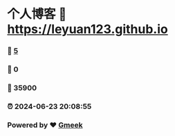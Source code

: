 # 个人博客 :link: https://leyuan123.github.io 
### :page_facing_up: [5](https://leyuan123.github.io/tag.html) 
### :speech_balloon: 0 
### :hibiscus: 35900 
### :alarm_clock: 2024-06-23 20:08:55 
### Powered by :heart: [Gmeek](https://github.com/Meekdai/Gmeek)
